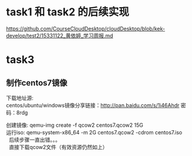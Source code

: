 # task1 和 task2 的后续实现  
https://github.com/CourseCloudDesktop/cloudDesktop/blob/kek-develop/test2/15331122_黄依婷_学习周报.md
  
# task3  
## 制作centos7镜像   
下载地址源:  
centos/ubuntu/windows镜像分享链接：http://pan.baidu.com/s/1i46Ahdr 密码：8rdg  
   
创建镜像:
qemu-img create -f qcow2 centos7.qcow2 15G  
运行iso:
qemu-system-x86_64 -m 2G centos7.qcow2 -cdrom centos7.iso  
  
后续步骤一直出错。。。  
  
直接下载qcow2文件（有效资源仍然如上）  


 
